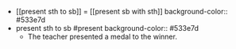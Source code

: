 - [[present sth to sb]] = [[present sb with sth]]
  background-color:: #533e7d
- present sth to sb #present
  background-color:: #533e7d
	- The teacher presented a medal to the winner.